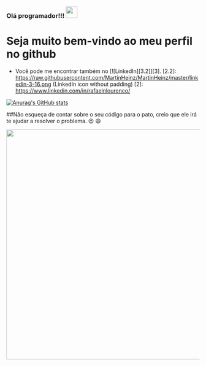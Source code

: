 ### Olá programador!!! <img src="https://raw.githubusercontent.com/MartinHeinz/MartinHeinz/master/wave.gif" width="30px">
# Seja muito bem-vindo ao meu perfil no github

- Você pode me encontrar também no [![LinkedIn][3.2]][3].
[2.2]: https://raw.githubusercontent.com/MartinHeinz/MartinHeinz/master/linkedin-3-16.png (LinkedIn icon without padding)
[2]: https://www.linkedin.com/in/rafaelnlourenco/

[![Anurag's GitHub stats](https://github-readme-stats.vercel.app/api?username=Rafasputnick)](https://github.com/anuraghazra/github-readme-stats)

##Não esqueça de contar sobre o seu código para o pato, creio que ele irá te ajudar a resolver o problema. :wink: :smile:

<img src="https://i.imgur.com/FjdtGRx.png" width="600px">
